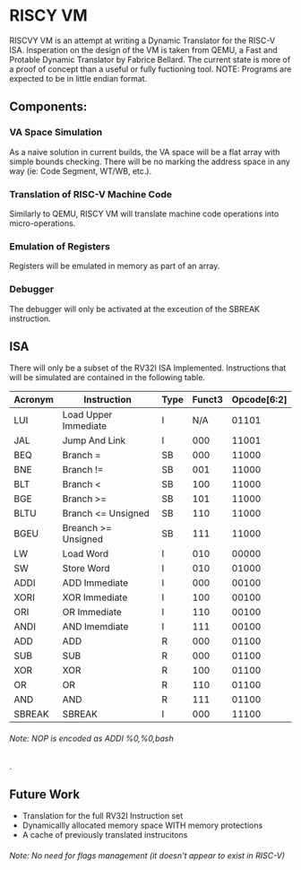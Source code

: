 # RISCY VM
RISCVY VM is an attempt at writing a Dynamic Translator for the RISC-V ISA. Insperation on the design of the VM is taken from QEMU, a Fast and Protable Dynamic Translator by Fabrice Bellard. The current state is more of a proof of concept than a useful or fully fuctioning tool. NOTE: Programs are expected to be in little endian format.

## Components:
### VA Space Simulation
As a naive solution in current builds, the VA space will be a flat array with simple bounds checking. There will be no marking the address space in any way (ie: Code Segment, WT/WB, etc.).
### Translation of RISC-V Machine Code
Similarly to QEMU, RISCY VM will translate machine code operations into micro-operations.
### Emulation of Registers
Registers will be emulated in memory as part of an array.
### Debugger
The debugger will only be activated at the exceution of the SBREAK instruction.

## ISA
There will only be a subset of the RV32I ISA Implemented. Instructions that will be simulated are contained in the following table.

| Acronym        | Instruction           | Type  | Funct3 | Opcode[6:2] |
| ------------- | ------------------------- | ----- | -------- | -------- |
| LUI | Load Upper Immediate | I | N/A | 01101 |
| JAL |Jump And Link | I |000|11001|
| BEQ| Branch =|SB|000|11000|
|BNE | Branch != |SB|001|11000|
|BLT| Branch <|SB|100|11000|
|BGE| Branch >=|SB|101|11000|
|BLTU|Branch <= Unsigned|SB|110|11000|
|BGEU| Breanch >= Unsigned|SB|111|11000|
|LW| Load Word |I|010|00000|
|SW|Store Word| I|010|01000|
|ADDI| ADD Immediate|I|000|00100|
|XORI|XOR Immediate |I|100|00100|
|ORI| OR Immediate|I|110|00100|
|ANDI| AND Imemdiate|I|111|00100|
|ADD| ADD|R|000|01100|
|SUB| SUB |R|000|01100|
|XOR|XOR|R|100|01100|
|OR|OR|R|110|01100|
|AND|AND|R|111|01100|
|SBREAK|SBREAK|I|000|11100|
###### Note: NOP is encoded as ADDI %0,%0,bash
 .
 
## Future Work
- Translation for the full RV32I Instruction set
- Dynamicallly allocated memory space WITH memory protections
- A cache of previously translated instrucitons


###### Note: No need for flags management (it doesn't appear to exist in RISC-V)
